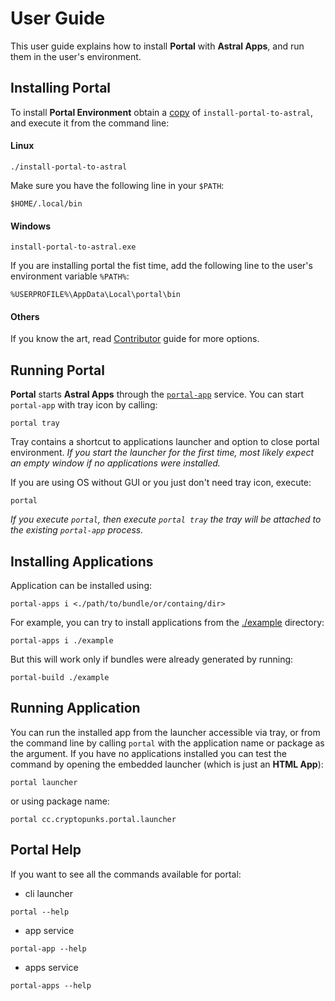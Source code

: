 # User Guide

This user guide explains how to install **Portal** with **Astral Apps**, and run them in the user's environment.

## Installing Portal

To install **Portal Environment** obtain a [copy](https://github.com/cryptopunkscc/portal/releases) of `install-portal-to-astral`, and execute it from the command line:

#### Linux

```
./install-portal-to-astral
```

Make sure you have the following line in your `$PATH`:

```
$HOME/.local/bin
```

#### Windows

```
install-portal-to-astral.exe
```

If you are installing portal the fist time, add the following line to the user's environment variable `%PATH%`:

```
%USERPROFILE%\AppData\Local\portal\bin
```

#### Others

If you know the art, read [Contributor](./contributor.md) guide for more options.

## Running Portal

**Portal** starts **Astral Apps** through the [`portal-app`](./cmd/portal-app) service.
You can start `portal-app` with tray icon by calling:

```shell
portal tray
```

Tray contains a shortcut to applications launcher and option to close portal environment.
_If you start the launcher for the first time, most likely expect an empty window if no applications were installed._

If you are using OS without GUI or you just don't need tray icon, execute:

```shell
portal
```

_If you execute `portal`, then execute `portal tray` the tray will be attached to the existing `portal-app` process._

## Installing Applications

Application can be installed using:

```shell
portal-apps i <./path/to/bundle/or/containg/dir>
```

For example, you can try to install applications from the [./example](./example) directory:

```shell
portal-apps i ./example
```

But this will work only if bundles were already generated by running:

```shell
portal-build ./example
```

## Running Application

You can run the installed app from the launcher accessible via tray,
or from the command line by calling `portal` with the application name or package as the argument.
If you have no applications installed you can test the command by opening the embedded launcher (which is just an **HTML
App**):

```shell
portal launcher
```

or using package name:

```shell
portal cc.cryptopunks.portal.launcher
```

## Portal Help

If you want to see all the commands available for portal:

* cli launcher

```shell
portal --help
```

* app service

```shell
portal-app --help
```

* apps service

```shell
portal-apps --help
```

